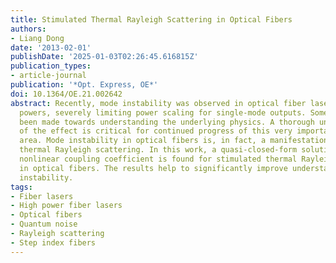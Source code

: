 ```yaml
---
title: Stimulated Thermal Rayleigh Scattering in Optical Fibers
authors:
- Liang Dong
date: '2013-02-01'
publishDate: '2025-01-03T02:26:45.616815Z'
publication_types:
- article-journal
publication: '*Opt. Express, OE*'
doi: 10.1364/OE.21.002642
abstract: Recently, mode instability was observed in optical fiber lasers at high
  powers, severely limiting power scaling for single-mode outputs. Some progress has
  been made towards understanding the underlying physics. A thorough understanding
  of the effect is critical for continued progress of this very important technology
  area. Mode instability in optical fibers is, in fact, a manifestation of stimulated
  thermal Rayleigh scattering. In this work, a quasi-closed-form solution for the
  nonlinear coupling coefficient is found for stimulated thermal Rayleigh scattering
  in optical fibers. The results help to significantly improve understanding of mode
  instability.
tags:
- Fiber lasers
- High power fiber lasers
- Optical fibers
- Quantum noise
- Rayleigh scattering
- Step index fibers
---
```

